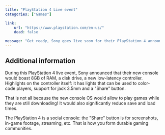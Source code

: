 ```yaml
---
title: "PlayStation 4 Live event"
categories: ["Games"]

link:
    url: "https://www.playstation.com/en-us/"
    dead: false

message: "Get ready, Sony goes live soon for their PlayStation 4 announcement event!"
---
```


## Additional information

During this PlayStation 4 live event, Sony announced that their new console would boast 8GB of RAM, a disk drive, a new
low-latency controller. Highlights on the controller itself: it has lights that can be used to color-code players,
support for jack 3.5mm and a "Share" button.

That is not all because the new console OS would allow to play games while they are still downloading! It would also
significantly reduce save and load times.

The PlayStation 4 is a social console: the "Share" button is for screenshots, in-game footage, streaming, etc. That is
how you form durable gaming communities.
